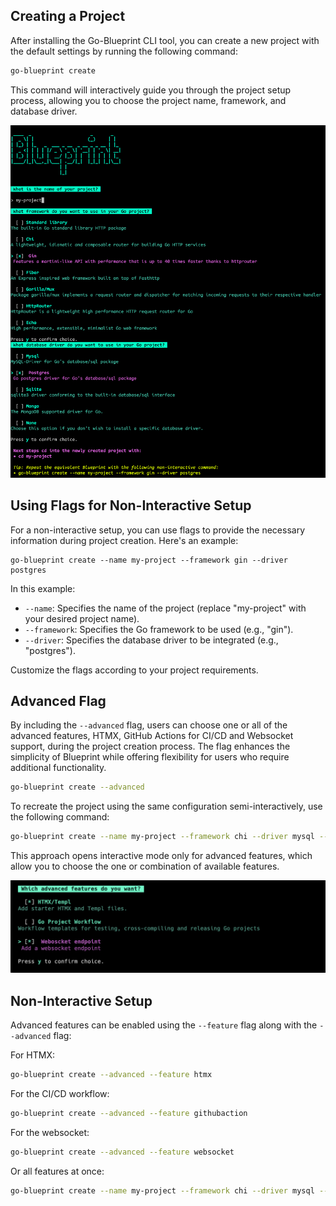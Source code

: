 ## Creating a Project

After installing the Go-Blueprint CLI tool, you can create a new project with the default settings by running the following command:

```bash
go-blueprint create
```

This command will interactively guide you through the project setup process, allowing you to choose the project name, framework, and database driver.

![BlueprintInteractive](../public/blueprint_1.png)

## Using Flags for Non-Interactive Setup

For a non-interactive setup, you can use flags to provide the necessary information during project creation. Here's an example:

```
go-blueprint create --name my-project --framework gin --driver postgres
```

In this example:

- `--name`: Specifies the name of the project (replace "my-project" with your desired project name).
- `--framework`: Specifies the Go framework to be used (e.g., "gin").
- `--driver`: Specifies the database driver to be integrated (e.g., "postgres").

Customize the flags according to your project requirements.

## Advanced Flag

By including the `--advanced` flag, users can choose one or all of the advanced features, HTMX, GitHub Actions for CI/CD and Websocket support, during the project creation process. The flag enhances the simplicity of Blueprint while offering flexibility for users who require additional functionality.

```bash
go-blueprint create --advanced
```

To recreate the project using the same configuration semi-interactively, use the following command:
```bash
go-blueprint create --name my-project --framework chi --driver mysql --advanced
```
This approach opens interactive mode only for advanced features, which allow you to choose the one or combination of available features.

![AdvancedFlag](../public/blueprint_advanced.png)

## Non-Interactive Setup

Advanced features can be enabled using the `--feature` flag along with the `--advanced` flag:

For HTMX:
```bash
go-blueprint create --advanced --feature htmx
```

For the CI/CD workflow:
```bash
go-blueprint create --advanced --feature githubaction
```

For the websocket:
```bash
go-blueprint create --advanced --feature websocket
```

Or all features at once:
```bash
go-blueprint create --name my-project --framework chi --driver mysql --advanced --feature htmx --feature githubaction --feature websocket
```